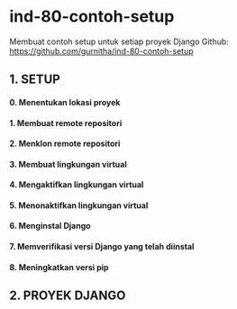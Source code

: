 # ind-80-contoh-setup
Membuat contoh setup untuk setiap proyek Django
Github: https://github.com/gurnitha/ind-80-contoh-setup


## 1. SETUP

#### 0. Menentukan lokasi proyek

#### 1. Membuat remote repositori

#### 2. Menklon remote repositori

#### 3. Membuat lingkungan virtual

#### 4. Mengaktifkan lingkungan virtual

#### 5. Menonaktifkan lingkungan virtual

#### 6. Menginstal Django

#### 7. Memverifikasi versi Django yang telah diinstal

#### 8. Meningkatkan versi pip


## 2. PROYEK DJANGO